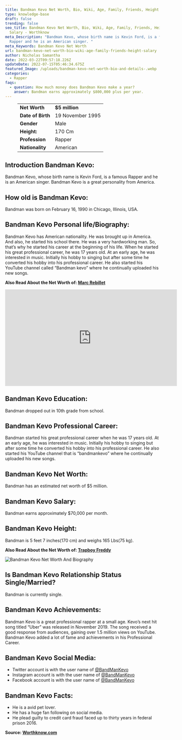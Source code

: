 ```yaml
---
title: Bandman Kevo Net Worth, Bio, Wiki, Age, Family, Friends, Height & Salary
type: knowledge-base
draft: false
trending: false
seo_title: Bandman Kevo Net Worth, Bio, Wiki, Age, Family, Friends, Height &
  Salary - Worthknow
meta_Description: "Bandman Kevo, whose birth name is Kevin Ford, is a famous
  Rapper and he is an American singer. "
meta_Keywords: Bandman Kevo Net Worth
url: bandman-kevo-net-worth-bio-wiki-age-family-friends-height-salary
author: Nicholas Samantha
date: 2022-03-22T09:57:18.226Z
updateDate: 2022-07-15T05:46:34.675Z
featured_Image: /uploads/bandman-kevo-net-worth-bio-and-details-.webp
categories:
  - Rapper
faqs:
  - question: How much money does Bandman Kevo make a year?
    answer: Bandman earns approximately $800,000 plus per year.
---
```

<figure class="wp-block-table is-style-stripes">
  <table>
    <tbody>
      <tr>
        <td>
          <strong>Net Worth</strong>
        </td>
        <td>
          <strong>$5 million</strong>
        </td>
      </tr>
      <tr>
        <td>
          <strong>Date of Birth</strong>
        </td>
        <td>19 November 1995</td>
      </tr>
      <tr>
        <td>
          <strong>Gender</strong>
        </td>
        <td>Male</td>
      </tr>
      <tr>
        <td>
          <strong>Height:</strong>
        </td>
        <td>170 Cm</td>
      </tr>
      <tr>
        <td>
          <strong>Profession</strong>
        </td>
        <td>Rapper</td>
      </tr>
      <tr>
        <td>
          <strong>Nationality</strong>
        </td>
        <td>American</td>
      </tr>
    </tbody>
  </table>
</figure>

## **Introduction Bandman Kevo:**

Bandman Kevo, whose birth name is Kevin Ford, is a famous Rapper and he is an American singer. Bandman Kevo is a great personality from America.

## **How old is Bandman Kevo:**

Bandman was born on February 16, 1990 in Chicago, Illinois, USA. 

## **Bandman Kevo Personal life/Biography:**

Bandman Kevo has American nationality. He was brought up in America. And also, he started his school there. He was a very hardworking man. So, that’s why he started his career at the beginning of his life. When he started his great professional career, he was 17 years old. At an early age, he was interested in music. Initially his hobby to singing but after some time he converted his hobby into his professional career. He also started his YouTube channel called “Bandman kevo” where he continually uploaded his new songs.

**Also Read About the Net Worth of: <a href="https://worthknow.com/marc-rebillet-net-worth-bio-wiki-age-family-friends-height-salary/" target="_blank" rel="noopener">Marc Rebillet</a>**

<iframe width="560" height="315" src="https://www.youtube.com/embed/dnHLvHr5Sh0" title="YouTube video player" frameborder="0" allow="accelerometer; autoplay; clipboard-write; encrypted-media; gyroscope; picture-in-picture" allowfullscreen></iframe>

## **Bandman Kevo Education:**

Bandman dropped out in 10th grade from school.

## **Bandman Kevo Professional Career:**

Bandman started his great professional career when he was 17 years old. At an early age, he was interested in music. Initially his hobby to singing but after some time he converted his hobby into his professional career. He also started his YouTube channel that is “bandmankevo” where he continually uploaded his new songs.

## **Bandman Kevo Net Worth:**

Bandman has an estimated net worth of $5 million.

## **Bandman Kevo Salary:**

Bandman earns approximately $70,000 per month.

## **Bandman Kevo Height:**

Bandman is 5 feet 7 inches(170 cm) and weighs 165 Lbs(75 kg).

**Also Read About the Net Worth of: <a href="https://worthknow.com/trapboy-freddy-net-worth-bio-wiki-age-family-friends-height-salary/" target="_blank" rel="noopener">Trapboy Freddy</a>**

![Bandman Kevo Net Worth And Biography](/uploads/bandman-kevo-net-worth-.webp)

## **Is Bandman Kevo Relationship Status Single/Married?**

Bandman is currently single.

## **Bandman Kevo Achievements:**

Bandman Kevo is a great professional rapper at a small age. Kevo’s next hit song titled “Uber” was released in November 2019. The song received a good response from audiences, gaining over 1.5 million views on YouTube. Bandman Kevo added a lot of fame and achievements in his Professional Career.

## **Bandman Kevo Social Media:**

* Twitter account is with the user name of <a href="https://twitter.com/BandManKevo" target="_blank" rel="nofollow" rel="noopener">@BandManKevo</a>
* Instagram account is with the user name of <a href="https://www.instagram.com/bandman_kevo/" target="_blank" rel="nofollow" rel="noopener">@BandManKevo</a>
* Facebook account is with the user name of <a href="https://www.facebook.com/TheBandmanKevo" target="_blank" rel="nofollow" rel="noopener">@BandManKevo</a>

## **Bandman Kevo Facts:**

* He is a avid pet lover.
* He has a huge fan following on social media.
* He plead guilty to credit card fraud faced up to thirty years in federal prison 2016.

**Source: <a href="https://worthknow.com/" target="_blank" rel="noopener">Worthknow.com</a>**